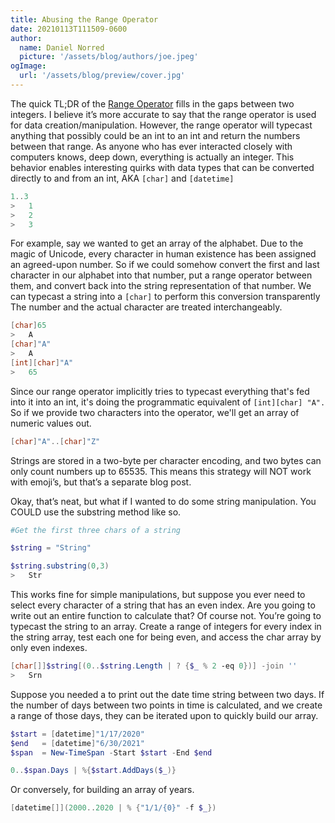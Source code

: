 ```yaml
---
title: Abusing the Range Operator
date: 20210113T111509-0600
author:
  name: Daniel Norred
  picture: '/assets/blog/authors/joe.jpeg'
ogImage:
  url: '/assets/blog/preview/cover.jpg'
---
```


The quick TL;DR of the [Range Operator]() fills in the gaps between two integers.  I believe it’s more accurate to say that the range operator is used for data creation/manipulation. 
However, the range operator will typecast anything that possibly could be an int to an int and return the numbers between that range. As anyone who has ever interacted closely with computers knows, deep down, everything is actually an integer. This behavior enables interesting quirks with data types that can be converted directly to and from an int, AKA `[char]` and `[datetime]`

```powershell
1..3
>	1
>	2
>	3
```

For example, say we wanted to get an array of the alphabet.  Due to the magic of Unicode, every character in human existence has been assigned an agreed-upon number.  So if we could somehow convert the first and last character in our alphabet into that number, put a range operator between them, and convert back into the string representation of that number.  We can typecast a string into a `[char]` to perform this conversion transparently  The number and the actual character are treated interchangeably.  

```powershell
[char]65
>	A
[char]"A"
> 	A
[int][char]"A"
>	65
```
Since our range operator implicitly tries to typecast everything that's fed into it into an int, it's doing the programmatic equivalent of `[int][char] "A".` So if we provide two characters into the operator, we'll get an array of numeric values out. 

```powershell
[char]"A"..[char]"Z"
```

Strings are stored in a two-byte per character encoding, and two bytes can only count numbers up to 65535. This means this strategy will NOT work with emoji’s, but that’s a separate blog post.

Okay, that’s neat, but what if I wanted to do some string manipulation. You COULD use the substring method like so. 
```powershell
#Get the first three chars of a string

$string = "String"

$string.substring(0,3)
>	Str
```

This works fine for simple manipulations, but suppose you ever need to select every character of a string that has an even index. Are you going to write out an entire function to calculate that? Of course not. You’re going to typecast the string to an array.  Create a range of integers for every index in the string array,  test each one for being even, and access the char array by only even indexes.
 
```powershell
[char[]]$string[(0..$string.Length | ? {$_ % 2 -eq 0})] -join ''
>	Srn
```

Suppose you needed a to print out the date time string between two days.  If the number of days between two points in time is calculated, and we create a range of those days, they can be iterated upon to quickly build our array.

```powershell
$start = [datetime]"1/17/2020"
$end   = [datetime]"6/30/2021"
$span  = New-TimeSpan -Start $start -End $end

0..$span.Days | %{$start.AddDays($_)}

```
Or conversely, for building an array of years.
```powershell
[datetime[]](2000..2020 | % {"1/1/{0}" -f $_})
```



